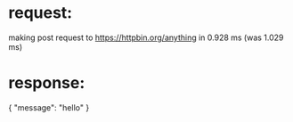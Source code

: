 # request:

making post request to https://httpbin.org/anything in 0.928 ms (was 1.029 ms)

# response:

{
    "message": "hello"
}
